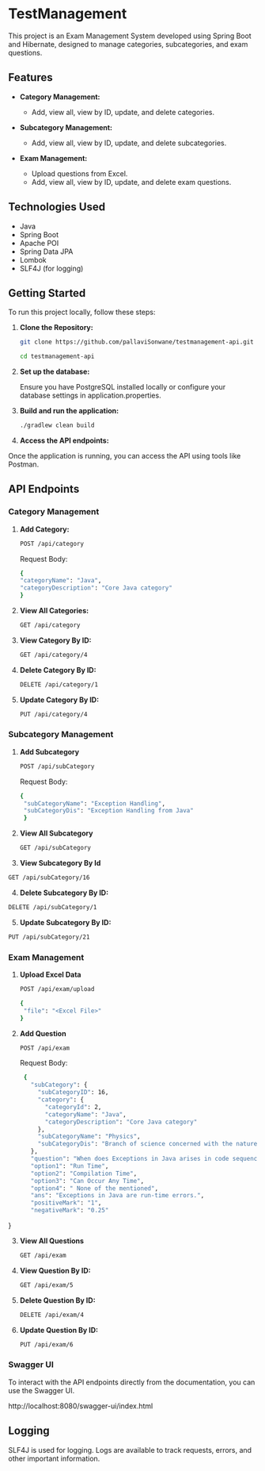 # TestManagement

This project is an Exam Management System developed using Spring Boot and Hibernate, designed to manage categories, subcategories, and exam questions.

## Features

- **Category Management:**
  - Add, view all, view by ID, update, and delete categories.
  
- **Subcategory Management:**
  - Add, view all, view by ID, update, and delete subcategories.
  
- **Exam Management:**
  - Upload questions from Excel.
  - Add, view all, view by ID, update, and delete exam questions.


## Technologies Used

- Java
- Spring Boot
- Apache POI
- Spring Data JPA
- Lombok
- SLF4J (for logging)

## Getting Started

To run this project locally, follow these steps:

1. **Clone the Repository:**

   ```bash
   git clone https://github.com/pallaviSonwane/testmanagement-api.git
   ```
   ```bash
   cd testmanagement-api
   ```

   
1. **Set up the database:**
   
   Ensure you have PostgreSQL installed locally or configure your database settings in application.properties.

2. **Build and run the application:**
    ```bash
   ./gradlew clean build

3. **Access the API endpoints:**

  Once the application is running, you can access the API using tools like Postman.


## API Endpoints

 ### Category Management

1. **Add Category:**

    ```bash
    POST /api/category
    ```
    Request Body:
    ```bash
    {
    "categoryName": "Java",
    "categoryDescription": "Core Java category"
    }
    ```
    
2. **View All Categories:**

   ```bash
   GET /api/category

3. **View Category By ID:**

   ```bash
   GET /api/category/4

4. **Delete Category By ID:**

   ```bash
   DELETE /api/category/1

5. **Update Category By ID:**

   ```bash
   PUT /api/category/4


### Subcategory Management

1. **Add Subcategory**

   ```bash
   POST /api/subCategory
   ```
   Request Body:
   ```bash
   {
    "subCategoryName": "Exception Handling",
    "subCategoryDis": "Exception Handling from Java"
    }
   ```
  

2. **View All Subcategory**

   ```bash
   GET /api/subCategory
   ```

3. **View Subcategory By Id**

  ```bash
  GET /api/subCategory/16
  ```

4. **Delete Subcategory By ID:**

  ```bash
  DELETE /api/subCategory/1
  ```

5. **Update Subcategory By ID:**

  ```bash
  PUT /api/subCategory/21
  ```

### Exam Management

1. **Upload Excel Data**

   ```bash
   POST /api/exam/upload
   ```

   ```bash
   {
    "file": "<Excel File>"
   }
   ```

2. **Add Question**

   ```bash
   POST /api/exam
   ```
   
   Request Body:
   ```bash
    {
      "subCategory": {
        "subCategoryID": 16,
        "category": {
          "categoryId": 2,
          "categoryName": "Java",
          "categoryDescription": "Core Java category"
        },
        "subCategoryName": "Physics",
        "subCategoryDis": "Branch of science concerned with the nature and properties of matter and energy"
      },
      "question": "When does Exceptions in Java arises in code sequence?",
      "option1": "Run Time",
      "option2": "Compilation Time",
      "option3": "Can Occur Any Time",
      "option4": " None of the mentioned",
      "ans": "Exceptions in Java are run-time errors.",
      "positiveMark": "1",
      "negativeMark": "0.25"
  }


3. **View All Questions**

   ```bash
   GET /api/exam
   

4. **View Question By ID:**

   ```bash
   GET /api/exam/5
   ```

5. **Delete Question By ID:**

    ```bash
    DELETE /api/exam/4
    ```

6. **Update Question By ID:**

    ```bash
    PUT /api/exam/6
    ```


### Swagger UI

To interact with the API endpoints directly from the documentation, you can use the Swagger UI.

  http://localhost:8080/swagger-ui/index.html


## Logging

SLF4J is used for logging. Logs are available to track requests, errors, and other important information.

